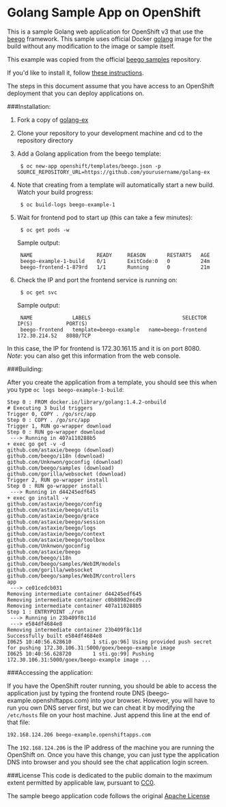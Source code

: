 Golang Sample App on OpenShift
============================

This is a sample Golang web application for OpenShift v3 that use the [beego](http://beego.me/)
framework. This sample uses official Docker [golang](https://registry.hub.docker.com/u/library/golang/) image for the build
without any modification to the image or sample itself.

This example was copied from the official [beego samples](https://github.com/beego/samples) repository.

If you'd like to install it, follow [these instructions](https://github.com/openshift/golang-ex/blob/master/README.md#installation).  

The steps in this document assume that you have access to an OpenShift deployment that you can deploy applications on.

###Installation: 

1. Fork a copy of [golang-ex](https://github.com/openshift/golang-ex)
2. Clone your repository to your development machine and cd to the repository directory
3. Add a Golang application from the beego template:

		$ oc new-app openshift/templates/beego.json -p SOURCE_REPOSITORY_URL=https://github.com/yourusername/golang-ex

4. Note that creating from a template will automatically start a new build. Watch your build progress:

		$ oc build-logs beego-example-1

5. Wait for frontend pod to start up (this can take a few minutes):  

		$ oc get pods -w


	Sample output:  

    	NAME                     READY     REASON       RESTARTS   AGE
    	beego-example-1-build    0/1       ExitCode:0   0          24m
    	beego-frontend-1-879rd   1/1       Running      0          21m


6. Check the IP and port the frontend service is running on:  

		$ oc get svc


	Sample output:  

		NAME             LABELS                              SELECTOR              IP(S)           PORT(S)
    	beego-frontend   template=beego-example   name=beego-frontend   172.30.214.52   8080/TCP

In this case, the IP for frontend is 172.30.161.15 and it is on port 8080.  
*Note*: you can also get this information from the web console.

###Building:

After you create the application from a template, you should see this when you
type `oc logs beego-example-1-build`:

```console
Step 0 : FROM docker.io/library/golang:1.4.2-onbuild
# Executing 3 build triggers
Trigger 0, COPY . /go/src/app
Step 0 : COPY . /go/src/app
Trigger 1, RUN go-wrapper download
Step 0 : RUN go-wrapper download
 ---> Running in 407a110288b5
+ exec go get -v -d
github.com/astaxie/beego (download)
github.com/beego/i18n (download)
github.com/Unknwon/goconfig (download)
github.com/beego/samples (download)
github.com/gorilla/websocket (download)
Trigger 2, RUN go-wrapper install
Step 0 : RUN go-wrapper install
 ---> Running in d44245edf645
+ exec go install -v
github.com/astaxie/beego/config
github.com/astaxie/beego/utils
github.com/astaxie/beego/grace
github.com/astaxie/beego/session
github.com/astaxie/beego/logs
github.com/astaxie/beego/context
github.com/astaxie/beego/toolbox
github.com/Unknwon/goconfig
github.com/astaxie/beego
github.com/beego/i18n
github.com/beego/samples/WebIM/models
github.com/gorilla/websocket
github.com/beego/samples/WebIM/controllers
app
 ---> ce01cedcb031
Removing intermediate container d44245edf645
Removing intermediate container c0b88982ecd9
Removing intermediate container 407a110288b5
Step 1 : ENTRYPOINT ./run
 ---> Running in 23b409f8c11d
 ---> e584df4684e8
Removing intermediate container 23b409f8c11d
Successfully built e584df4684e8
I0625 10:40:56.628610       1 sti.go:96] Using provided push secret for pushing 172.30.106.31:5000/goex/beego-example image
I0625 10:40:56.628720       1 sti.go:99] Pushing 172.30.106.31:5000/goex/beego-example image ...
```

###Accessing the application:

If you have the OpenShift router running, you should be able to access the
application just by typing the frontend route DNS
(beego-example.openshiftapps.com) into your browser.
However, you will have to run you own DNS server first, but we can cheat it by
modifying the `/etc/hosts` file on your host machine. Just append this line at
the end of that file:

```
192.168.124.206 beego-example.openshiftapps.com
```

The `192.168.124.206` is the IP address of the machine you are running the
OpenShift on. Once you have this change, you can just type the application DNS
into browser and you should see the chat application login screen.

###License
This code is dedicated to the public domain to the maximum extent permitted by applicable law, pursuant to [CC0](http://creativecommons.org/publicdomain/zero/1.0/).

The sample beego application code follows the original [Apache License](https://github.com/beego/samples/blob/master/LICENSE)
